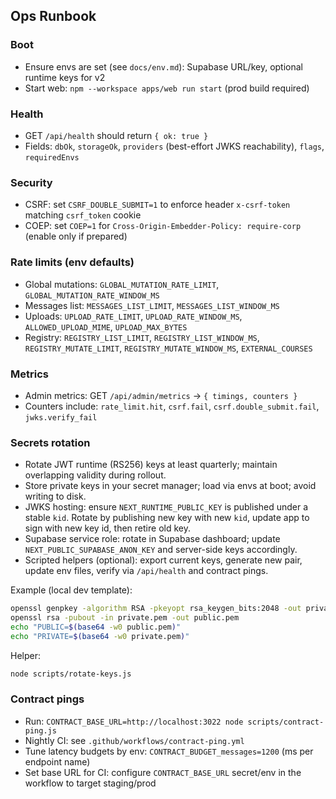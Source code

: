 ## Ops Runbook

### Boot
- Ensure envs are set (see `docs/env.md`): Supabase URL/key, optional runtime keys for v2
- Start web: `npm --workspace apps/web run start` (prod build required)

### Health
- GET `/api/health` should return `{ ok: true }`
- Fields: `dbOk`, `storageOk`, `providers` (best-effort JWKS reachability), `flags`, `requiredEnvs`

### Security
- CSRF: set `CSRF_DOUBLE_SUBMIT=1` to enforce header `x-csrf-token` matching `csrf_token` cookie
- COEP: set `COEP=1` for `Cross-Origin-Embedder-Policy: require-corp` (enable only if prepared)

### Rate limits (env defaults)
- Global mutations: `GLOBAL_MUTATION_RATE_LIMIT`, `GLOBAL_MUTATION_RATE_WINDOW_MS`
- Messages list: `MESSAGES_LIST_LIMIT`, `MESSAGES_LIST_WINDOW_MS`
- Uploads: `UPLOAD_RATE_LIMIT`, `UPLOAD_RATE_WINDOW_MS`, `ALLOWED_UPLOAD_MIME`, `UPLOAD_MAX_BYTES`
- Registry: `REGISTRY_LIST_LIMIT`, `REGISTRY_LIST_WINDOW_MS`, `REGISTRY_MUTATE_LIMIT`, `REGISTRY_MUTATE_WINDOW_MS`, `EXTERNAL_COURSES`

### Metrics
- Admin metrics: GET `/api/admin/metrics` → `{ timings, counters }`
- Counters include: `rate_limit.hit`, `csrf.fail`, `csrf.double_submit.fail`, `jwks.verify_fail`

### Secrets rotation
- Rotate JWT runtime (RS256) keys at least quarterly; maintain overlapping validity during rollout.
- Store private keys in your secret manager; load via envs at boot; avoid writing to disk.
- JWKS hosting: ensure `NEXT_RUNTIME_PUBLIC_KEY` is published under a stable `kid`. Rotate by publishing new key with new `kid`, update app to sign with new key id, then retire old key.
- Supabase service role: rotate in Supabase dashboard; update `NEXT_PUBLIC_SUPABASE_ANON_KEY` and server-side keys accordingly.
- Scripted helpers (optional): export current keys, generate new pair, update env files, verify via `/api/health` and contract pings.

Example (local dev template):

```bash
openssl genpkey -algorithm RSA -pkeyopt rsa_keygen_bits:2048 -out private.pem
openssl rsa -pubout -in private.pem -out public.pem
echo "PUBLIC=$(base64 -w0 public.pem)"
echo "PRIVATE=$(base64 -w0 private.pem)"
```

Helper:

```bash
node scripts/rotate-keys.js
```

### Contract pings
- Run: `CONTRACT_BASE_URL=http://localhost:3022 node scripts/contract-ping.js`
- Nightly CI: see `.github/workflows/contract-ping.yml`
- Tune latency budgets by env: `CONTRACT_BUDGET_messages=1200` (ms per endpoint name)
- Set base URL for CI: configure `CONTRACT_BASE_URL` secret/env in the workflow to target staging/prod



